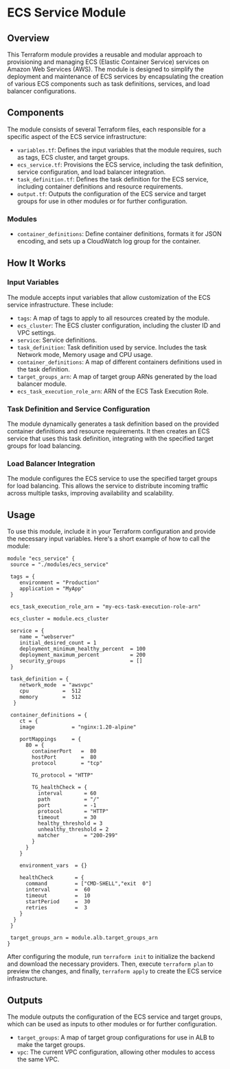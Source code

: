 # ECS Service Module

## Overview

This Terraform module provides a reusable and modular approach to provisioning and managing ECS (Elastic Container Service) services on Amazon Web Services (AWS). The module is designed to simplify the deployment and maintenance of ECS services by encapsulating the creation of various ECS components such as task definitions, services, and load balancer configurations.

## Components

The module consists of several Terraform files, each responsible for a specific aspect of the ECS service infrastructure:

- `variables.tf`: Defines the input variables that the module requires, such as tags, ECS cluster, and target groups.
- `ecs_service.tf`: Provisions the ECS service, including the task definition, service configuration, and load balancer integration.
- `task_definition.tf`: Defines the task definition for the ECS service, including container definitions and resource requirements.
- `output.tf`: Outputs the configuration of the ECS service and target groups for use in other modules or for further configuration.

### Modules
- `container_definitions`: Define container definitions, formats it for JSON encoding, and sets up a CloudWatch log group for the container.
## How It Works

### Input Variables

The module accepts input variables that allow customization of the ECS service infrastructure. These include:

- `tags`: A map of tags to apply to all resources created by the module.
- `ecs_cluster`: The ECS cluster configuration, including the cluster ID and VPC settings.
- `service`: Service definitions.
- `task_definition`: Task definition used by service. Includes the task Network mode, Memory usage and CPU usage.
- `container_definitions`: A map of different containers definitions used in the task definition.
- `target_groups_arn`: A map of target group ARNs generated by the load balancer module.
- `ecs_task_execution_role_arn`: ARN of the ECS Task Execution Role.


### Task Definition and Service Configuration

The module dynamically generates a task definition based on the provided container definitions and resource requirements. It then creates an ECS service that uses this task definition, integrating with the specified target groups for load balancing.

### Load Balancer Integration

The module configures the ECS service to use the specified target groups for load balancing. This allows the service to distribute incoming traffic across multiple tasks, improving availability and scalability.

## Usage

To use this module, include it in your Terraform configuration and provide the necessary input variables. Here's a short example of how to call the module:

```hcl
module "ecs_service" {
 source = "./modules/ecs_service"

 tags = {
    environment = "Production"
    application = "MyApp"
 }

 ecs_task_execution_role_arn = "my-ecs-task-execution-role-arn"

 ecs_cluster = module.ecs_cluster

 service = {
    name = "webserver"
    initial_desired_count = 1
    deployment_minimum_healthy_percent  = 100
    deployment_maximum_percent          = 200
    security_groups                     = []
 }

 task_definition = {
    network_mode  = "awsvpc"
    cpu           =  512
    memory        =  512
  }

 container_definitions = {
    ct = {
    image            = "nginx:1.20-alpine"

    portMappings     = {
      80 = {
        containerPort   =  80
        hostPort        =  80
        protocol        = "tcp"

        TG_protocol = "HTTP"

        TG_healthCheck = {
          interval       = 60
          path           = "/"
          port           = -1
          protocol       = "HTTP"
          timeout        = 30
          healthy_threshold = 3
          unhealthy_threshold = 2
          matcher        = "200-299"
        }
      }
    }

    environment_vars  = {}

    healthCheck       = {
      command         = ["CMD-SHELL","exit  0"]
      interval        =  60
      timeout         =  10
      startPeriod     =  30
      retries         =  3
    }  
  }
 }

 target_groups_arn = module.alb.target_groups_arn
}
```

After configuring the module, run `terraform init` to initialize the backend and download the necessary providers. Then, execute `terraform plan` to preview the changes, and finally, `terraform apply` to create the ECS service infrastructure.

## Outputs

The module outputs the configuration of the ECS service and target groups, which can be used as inputs to other modules or for further configuration.

- `target_groups`: A map of target group configurations for use in ALB to make the target groups.
- `vpc`: The current VPC configuration, allowing other modules to access the same VPC.